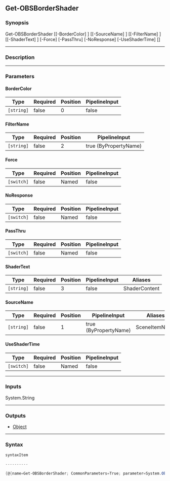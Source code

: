 Get-OBSBorderShader
-------------------

### Synopsis

Get-OBSBorderShader [[-BorderColor] <string>] [[-SourceName] <string>] [[-FilterName] <string>] [[-ShaderText] <string>] [-Force] [-PassThru] [-NoResponse] [-UseShaderTime] [<CommonParameters>]

---

### Description

---

### Parameters
#### **BorderColor**

|Type      |Required|Position|PipelineInput|
|----------|--------|--------|-------------|
|`[string]`|false   |0       |false        |

#### **FilterName**

|Type      |Required|Position|PipelineInput        |
|----------|--------|--------|---------------------|
|`[string]`|false   |2       |true (ByPropertyName)|

#### **Force**

|Type      |Required|Position|PipelineInput|
|----------|--------|--------|-------------|
|`[switch]`|false   |Named   |false        |

#### **NoResponse**

|Type      |Required|Position|PipelineInput|
|----------|--------|--------|-------------|
|`[switch]`|false   |Named   |false        |

#### **PassThru**

|Type      |Required|Position|PipelineInput|
|----------|--------|--------|-------------|
|`[switch]`|false   |Named   |false        |

#### **ShaderText**

|Type      |Required|Position|PipelineInput|Aliases      |
|----------|--------|--------|-------------|-------------|
|`[string]`|false   |3       |false        |ShaderContent|

#### **SourceName**

|Type      |Required|Position|PipelineInput        |Aliases      |
|----------|--------|--------|---------------------|-------------|
|`[string]`|false   |1       |true (ByPropertyName)|SceneItemName|

#### **UseShaderTime**

|Type      |Required|Position|PipelineInput|
|----------|--------|--------|-------------|
|`[switch]`|false   |Named   |false        |

---

### Inputs
System.String

---

### Outputs
* [Object](https://learn.microsoft.com/en-us/dotnet/api/System.Object)

---

### Syntax
```PowerShell
syntaxItem
```
```PowerShell
----------
```
```PowerShell
{@{name=Get-OBSBorderShader; CommonParameters=True; parameter=System.Object[]}}
```

